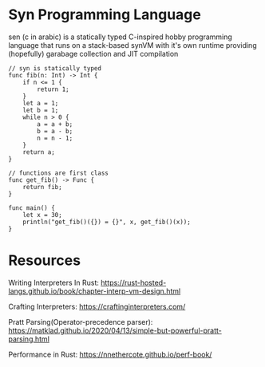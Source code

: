 # Syn Programming Language
sen (c in arabic) is a statically typed C-inspired hobby
programming language that runs on a stack-based synVM with it's own runtime
providing (hopefully) garabage collection and JIT compilation

```
// syn is statically typed
func fib(n: Int) -> Int {
    if n <= 1 {
        return 1;
    }
    let a = 1;
    let b = 1;
    while n > 0 {
        a = a + b;
        b = a - b;
        n = n - 1;
    }
    return a; 
} 

// functions are first class
func get_fib() -> Func { 
    return fib; 
}

func main() {
    let x = 30;
    println("get_fib()({}) = {}", x, get_fib()(x));
}
```

# Resources

Writing Interpreters In Rust: https://rust-hosted-langs.github.io/book/chapter-interp-vm-design.html

Crafting Interpreters: https://craftinginterpreters.com/

Pratt Parsing(Operator-precedence parser): https://matklad.github.io/2020/04/13/simple-but-powerful-pratt-parsing.html

Performance in Rust: https://nnethercote.github.io/perf-book/
